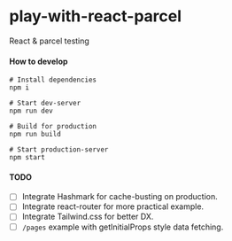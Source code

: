 # play-with-react-parcel
React &amp; parcel testing

#### How to develop

```
# Install dependencies
npm i

# Start dev-server
npm run dev

# Build for production
npm run build

# Start production-server
npm start
```

#### TODO

- [ ] Integrate Hashmark for cache-busting on production.
- [ ] Integrate react-router for more practical example.
- [ ] Integrate Tailwind.css for better DX.
- [ ] `/pages` example with getInitialProps style data fetching.
